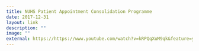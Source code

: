 ```yaml
---
title: NUHS Patient Appointment Consolidation Programme
date: 2017-12-31
layout: link
description: ""
image: ""
external: https://https://www.youtube.com/watch?v=kRPQqXuM9qk&feature=youtu.be
---
```

